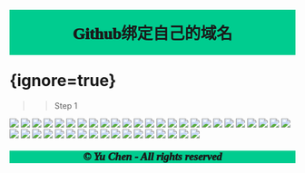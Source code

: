 # <p style='text-align:center;font-family:Verdana;font-weight:1000;background-color:#00cc8f;vertical-align:middle;padding:20px;margin-top:60px'>Github绑定自己的域名</p> {ignore=true}

>
>>Step 1


[![](https://img.shields.io/badge/Yu%20Chen-chen11976%40gtiit.edu.cn-%2300FFFF)](chen11976@gtiit.edu.cn) [![](https://img.shields.io/badge/Code%20in-Latex%20--%20Katex-%23ffd700)]()  [![](https://img.shields.io/badge/Yu%20Chen-Home-%09%234169E1)](https://offsaying.github.io) [![](https://img.shields.io/badge/Mozilla%20Public%20License-2.0-rgb(27%2C181%2C214))](https://www.mozilla.org/en-US/MPL/2.0/)
[![](https://img.shields.io/badge/Windows-10-2376bc?style=flat-square&logo=windows&logoColor=ffffff)](https://www.microsoft.com/windows/get-windows-10) [![](https://img.shields.io/badge/Linux-Ubuntu-2376bc?style=flat-square&logo=ubuntu&logoColor=ffffff)](https://ubuntu.com/) [![](https://img.shields.io/badge/Linux-Centos-2376bc?style=flat-square&logo=centos&logoColor=ffffff)](https://www.centos.org/) [![](https://img.shields.io/badge/MacOS-Monterey-2376bc?style=flat-square&logo=apple&logoColor=ffffff)](https://www.apple.com/) [![](https://img.shields.io/badge/IDE-Visual%20Studio%20Code-blue?style=flat-square&logo=visual-studio-code&logoColor=ffffff)](https://code.visualstudio.com/) [![](https://img.shields.io/badge/Intellij-Idea-blue?style=flat-square&logo=intellijidea&logoColor=ffffff)](https://www.jetbrains.com/idea/) [![](https://img.shields.io/badge/IDE-Goland-blue?style=flat-square&logo=jetbrains&logoColor=ffffff)](https://www.jetbrains.com/go/) [![](https://img.shields.io/badge/IDE-PyCharm-blue?style=flat-square&logo=jetbrains&logoColor=ffffff)](https://www.jetbrains.com/pycharm/) [![](https://img.shields.io/badge/IDE-Clion-blue?style=flat-square&logo=jetbrains&logoColor=ffffff)](https://www.jetbrains.com/clion/) [![](https://img.shields.io/badge/IDE-WebStorm-blue?style=flat-square&logo=jetbrains&logoColor=ffffff)](https://www.jetbrains.com/webstorm/) [![](https://img.shields.io/badge/Andriod-Studio-blue?style=flat-square&logo=android&logoColor=ffffff)](https://developer.android.com/studio/) [![](https://img.shields.io/badge/Linux-Vim-blue?style=flat-square&logo=vim&logoColor=ffffff)](https://www.vim.org/) [![](https://img.shields.io/badge/-Java-007396?style=flat-square&logo=java&logoColor=ffffff)](https://www.java.com/) [![](https://img.shields.io/badge/-Golang-f05032?style=flat-square&logo=go&logoColor=ffffff)](https://golang.org/) [![](https://img.shields.io/badge/-C++-269539?style=flat-square&logo=c%2B%2B&logoColor=ffffff)](https://www.cplusplus.com/) [![](https://img.shields.io/badge/-Rust-003545?style=flat-square&logo=rust&logoColor=ffffff)](https://www.rust-lang.org/) [![](https://img.shields.io/badge/-Python-3776AB?style=flat-square&logo=python&logoColor=ffffff)](https://www.python.org/) [![](https://img.shields.io/badge/-Scala-2496ED?style=flat-square&logo=scala&logoColor=ffffff)](https://www.scala-lang.org/) [![](https://img.shields.io/badge/-JavaScript-f7e018?style=flat-square&logo=javascript&logoColor=white)](https://www.ecma-international.org/) [![](https://img.shields.io/badge/-HTML5-E34F26?style=flat-square&logo=html5&logoColor=white)](https://html.spec.whatwg.org/) [![](https://img.shields.io/badge/-CSS3-1572B6?style=flat-square&logo=css3&logoColor=white)](https://www.w3.org/Style/CSS/) [![](https://img.shields.io/badge/-Less-43853d?style=flat-square&logo=less&logoColor=white)](https://lesscss.org/) [![](https://img.shields.io/badge/TypeScript-cb3837?style=flat-square&logo=TypeScript&logoColor=ffffff)](https://www.typescriptlang.org/) [![](https://img.shields.io/badge/Kotlin-2496ED?style=flat-square&logo=kotlin&logoColor=ffffff)](https://kotlinlang.org/) [![](https://img.shields.io/badge/Dart-003545?style=flat-square&logo=dart&logoColor=ffffff)](https://dart.dev/) [![](https://img.shields.io/badge/Lua-cb3837?style=flat-square&logo=lua&logoColor=ffffff)](https://www.lua.org/) [![](https://img.shields.io/badge/Shell-f05032?style=flat-square&logo=powershell&logoColor=ffffff)](https://www.shell.com/) [![](https://img.shields.io/badge/C%23-43853d?style=flat-square&logo=CSharp&logoColor=ffffff)](https://docs.microsoft.com/en-us/dotnet/csharp/) [![](https://img.shields.io/badge/-Spring-6DB33F?style=flat-square&logo=spring&logoColor=white)](https://spring.io/projects/spring-framework/) [![](https://img.shields.io/badge/-Docker-2496ED?style=flat-square&logo=docker&logoColor=ffffff)](https://www.docker.com/) [![](https://img.shields.io/badge/-MySQL-003545?style=flat-square&logo=mysql&logoColor=white)](https://www.mysql.com/) [![](https://img.shields.io/badge/-PostgreSQL-005571?style=flat-square&logo=postgresql&logoColor=white)](https://www.postgresql.org/) [![](https://img.shields.io/badge/-NPM-cb3837?style=flat-square&logo=npm&logoColor=white)](https://npmjs.com/) [![](https://img.shields.io/badge/-Git-f05032?style=flat-square&logo=git&logoColor=white)](https://git-scm.com/) [![](https://img.shields.io/badge/-Node.js-43853d?style=flat-square&logo=node.js&logoColor=ffffff)](https://nodejs.org/) [![](https://img.shields.io/badge/-jQuery-003545?style=flat-square&logo=jquery&logoColor=white)](https://jquery.com/) [![](https://img.shields.io/badge/-PyTorch-269539?style=flat-square&logo=pytorch&logoColor=white)](https://pytorch.org/) [![](https://img.shields.io/badge/-Markdown-003545?style=flat-square&logo=markdown&logoColor=white)](https://daringfireball.net/projects/markdown/)  
##### <p style='text-align:center;font-size:19px;font-family:Verdana;font-weight:600;font-weight:1000;background-color:#00cc8f;vertical-align:middle;padding:0px;margin-top:0px'>© Yu Chen - All rights reserved</p>
